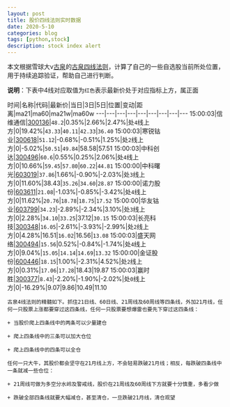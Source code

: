 ```yaml
---
layout: post
title: 股价四线法则实时数据
date: 2020-5-10
categories: blog
tags: [python,stock]
description: stock index alert
---
```



本文根据雪球大v[古泉](https://xueqiu.com/u/7148646888)的[古泉四线法则](https://xueqiu.com/7148646888/130498192)，计算了自己的一些自选股当前所处位置，用于持续追踪验证，帮助自己进行判断。

**说明**：下表中4线对应取值为`红色`表示最新价处于对应指标上方，属正面

时间|名称|代码|最新价|当日|3日|5日|位置|变动|距离|ma21|ma60|ma21w|ma60w
---|---|---|---|---|---|---|---|---
15:00:03|信维通信|[300136](https://xueqiu.com/S/SZ300136)|`48.2`|0.35%|2.66%|2.47%|处`4`线上方|0|19.42%|`43.33`|`40.11`|`42.33`|`36.40`
15:00:03|寒锐钴业|[300618](https://xueqiu.com/S/SZ300618)|`51.12`|-0.68%|-0.51%|1.25%|处`2`线上方|0|-5.02%|`50.51`|`49.84`|58.58|57.51
15:00:03|中科创达|[300496](https://xueqiu.com/S/SZ300496)|`60.6`|0.55%|0.25%|2.06%|处`4`线上方|0|10.66%|`59.45`|`57.80`|`60.22`|`44.81`
15:00:00|中科曙光|[603019](https://xueqiu.com/S/SH603019)|`37.86`|1.66%|-0.90%|-2.03%|处`3`线上方|0|11.60%|38.43|`35.26`|`34.60`|`28.87`
15:00:00|诺力股份|[603611](https://xueqiu.com/S/SH603611)|`21.08`|-1.03%|-0.85%|-3.42%|处`4`线上方|0|11.62%|`20.76`|`18.78`|`18.75`|`17.52`
15:00:00|华友钴业|[603799](https://xueqiu.com/S/SH603799)|`34.23`|-2.89%|-2.34%|3.10%|处`3`线上方|0|2.28%|`34.10`|`33.25`|37.12|`30.15`
15:00:03|长亮科技|[300348](https://xueqiu.com/S/SZ300348)|`16.05`|-2.61%|-3.93%|-2.99%|处`2`线上方|0|4.28%|16.51|`16.02`|16.56|`13.08`
15:00:03|盛天网络|[300494](https://xueqiu.com/S/SZ300494)|`15.56`|0.52%|-0.84%|-1.74%|处`4`线上方|0|9.04%|`15.05`|`14.14`|`14.69`|`13.32`
15:00:00|金证股份|[600446](https://xueqiu.com/S/SH600446)|`18.15`|1.00%|-2.31%|4.52%|处`2`线上方|0|0.31%|`17.06`|`17.28`|18.43|19.87
15:00:03|赢时胜|[300377](https://xueqiu.com/S/SZ300377)|`8.43`|-2.20%|-1.90%|-2.02%|处`0`线上方|0|-16.29%|9.07|9.86|10.49|11.10

```
古泉4线法则的精髓如下。抓住21日线、60日线、21周线及60周线等四条线，外加21月线，任何一只股票上涨都要穿过这四条线，任何一只股票要想爆雷也要先下穿过这四条线：

+ 当股价爬上四条线中的两条可以少量建仓

+ 爬上四条线中的三条可以加大仓位

+ 爬上四条线中的四条可以全仓

任何一只大牛，其股价都会坚守在21月线上方，不会轻易跌破21月线；相反，每跌破四条线中一条就减一些仓位：

+ 21周线可做为多空分水岭及警戒线，股价在21周线及60周线下方就要十分慎重，多看少做

+ 跌破全部四条线就要大幅减仓，甚至清仓，一旦跌破21月线，清仓观望
```